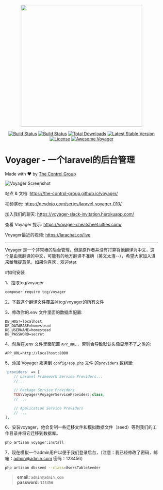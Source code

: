 <p align="center"><a href="https://the-control-group.github.io/voyager/" target="_blank"><img width="400" src="https://s3.amazonaws.com/thecontrolgroup/voyager.png"></a></p>

<p align="center">
<a href="https://travis-ci.org/the-control-group/voyager"><img src="https://travis-ci.org/the-control-group/voyager.svg?branch=master" alt="Build Status"></a>
<a href="https://styleci.io/repos/72069409/shield?style=flat"><img src="https://styleci.io/repos/72069409/shield?style=flat" alt="Build Status"></a>
<a href="https://packagist.org/packages/tcg/voyager"><img src="https://poser.pugx.org/tcg/voyager/downloads.svg?format=flat" alt="Total Downloads"></a>
<a href="https://packagist.org/packages/tcg/voyager"><img src="https://poser.pugx.org/tcg/voyager/v/stable.svg?format=flat" alt="Latest Stable Version"></a>
<a href="https://packagist.org/packages/tcg/voyager"><img src="https://poser.pugx.org/tcg/voyager/license.svg?format=flat" alt="License"></a>
<a href="https://github.com/larapack/awesome-voyager"><img src="https://cdn.rawgit.com/sindresorhus/awesome/d7305f38d29fed78fa85652e3a63e154dd8e8829/media/badge.svg" alt="Awesome Voyager"></a>
</p>

# **V**oyager - 一个laravel的后台管理
Made with ❤️ by [The Control Group](https://www.thecontrolgroup.com)

![Voyager Screenshot](https://raw.githubusercontent.com/the-control-group/voyager/gh-pages/images/screenshot.png)

站点 & 文档: https://the-control-group.github.io/voyager/

视频演示: https://devdojo.com/series/laravel-voyager-010/

加入我们的聊天: https://voyager-slack-invitation.herokuapp.com/

查看 Voyager 提示: https://voyager-cheatsheet.ulties.com/

Voyager最近的视频: https://larachat.co/live

<hr>
Voyager 是一个非常棒的后台管理，但是原作者并没有打算将他翻译为中文，这个是由我翻译的中文，可能有的地方翻译不准确（英文太渣--），希望大家加入进来给我提意见，如果你喜欢，欢迎star.

#如何安装

1、拉取tcg/voyager
```bash
composer require tcg/voyager
```


2、下载这个翻译文件覆盖掉tcg/voyager的所有文件


3、修改你的.env 文件里面的数据库配置:

```
DB_HOST=localhost
DB_DATABASE=homestead
DB_USERNAME=homestead
DB_PASSWORD=secret
```

4、然后在.env 文件里面配置 `APP_URL` ，否则会导致默认头像显示不了之类的:

```
APP_URL=http://localhost:8000
```

5、添加 Voyager 服务到 `config/app.php` 文件 的`providers` 数组里:

```php
'providers' => [
    // Laravel Framework Service Providers...
    //...
    
    // Package Service Providers
    TCG\Voyager\VoyagerServiceProvider::class,
    // ...
    
    // Application Service Providers
    // ...
],
```

6、安装voyager，他会复制一些迁移文件和模拟数据文件（seed）等到我们的工作目录并将它迁移到数据库。

```bash
php artisan voyager:install
```

7、现在模拟一个admin用户以便于我们登录后台，（注意：我已经修改了密码，邮箱：admin@admin.com 密码：123456）

```bash
php artisan db:seed --class=UsersTableSeeder
```


>**email:** `admin@admin.com`   
>**password:** `123456`

